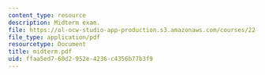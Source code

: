 ```yaml
---
content_type: resource
description: Midterm exam.
file: https://ol-ocw-studio-app-production.s3.amazonaws.com/courses/22-615-mhd-theory-of-fusion-systems-spring-2007/ffaa5ed760d2952e4236c4356b77b3f9_midterm.pdf
file_type: application/pdf
resourcetype: Document
title: midterm.pdf
uid: ffaa5ed7-60d2-952e-4236-c4356b77b3f9
---
```

